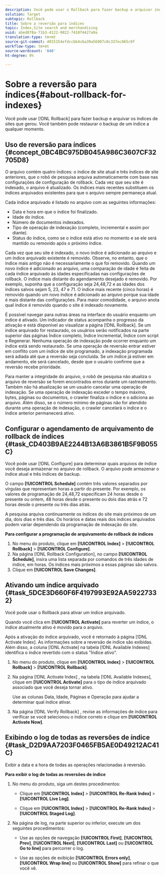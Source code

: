 ```yaml
---
description: Você pode usar o Rollback para fazer backup e arquivar índices de sites da Web que você gerou. Você também pode restaurar o backup de um índice a qualquer momento.
solution: Target
subtopic: Rollback
title: Sobre a reversão para índices
topic: Index,Site search and merchandising
uuid: abed878a-71b3-4122-9822-7410f4427a9a
translation-type: tm+mt
source-git-commit: d015154efdccbb4c6a39a56907c0c337ec065c9f
workflow-type: tm+mt
source-wordcount: '840'
ht-degree: 0%

---
```



# Sobre a reversão para índices{#about-rollback-for-indexes}

Você pode usar [!DNL Rollback] para fazer backup e arquivar os índices de sites que gerou. Você também pode restaurar o backup de um índice a qualquer momento.

## Uso de reversão para índices {#concept_0BC4BC975DB045A986C3607CF32705D8}

O arquivo contém quatro índices: o índice de site atual e três índices de site anteriores, que o robô de pesquisa arquiva automaticamente com base nas configurações de configuração de rollback. Cada vez que seu site é indexado, o arquivo é atualizado. Os índices mais recentes substituem os índices arquivados existentes para que o arquivo sempre permaneça atual.

Cada índice arquivado é listado no arquivo com as seguintes informações:

* Data e hora em que o índice foi finalizado.
* Idade do índice.
* Número de documentos indexados.
* Tipo de operação de indexação (completo, incremental e assim por diante).
* Status do índice, como se o índice está ativo no momento e se ele será mantido ou removido após o próximo índice.

Cada vez que seu site é indexado, o novo índice é adicionado ao arquivo e um índice arquivado existente é removido. Observe, no entanto, que o índice mais antigo não é necessariamente o que foi removido. Quando um novo índice é adicionado ao arquivo, uma comparação de idade é feita de cada índice arquivado às idades especificadas nas configurações de rollback. O índice mais distante do agendamento desejado é removido. Por exemplo, suponha que a configuração seja 24,48,72 e as idades dos índices salvos sejam 5, 23, 47 e 71. O índice mais recente (cinco horas) é removido quando um novo índice é adicionado ao arquivo porque sua idade é mais distante das configurações. Para maior comodidade, o arquivo anota qual índice é removido quando o site é indexado novamente.

É possível navegar para outras áreas na interface do usuário enquanto um índice é ativado. Um indicador de status acompanha o progresso da ativação e está disponível ao visualizar a página [!DNL Rollback]. Se um índice arquivado for restaurado, os usuários serão notificados na parte superior das páginas Índice completo, Índice incremental, Índice com script e Regenerar. Nenhuma operação de indexação pode ocorrer enquanto um índice está sendo restaurado. Se uma operação de reversão entrar estiver em conflito com um índice de site programado, a indexação programada será adiada até que a reversão seja concluída. Se um índice já estiver em andamento, ele será cancelado, desde que o usuário confirme que a reversão recebe prioridade.

Para manter a integridade do arquivo, o robô de pesquisa não atualiza o arquivo de reversão se forem encontrados erros durante um rastreamento. Também não há atualização se um usuário cancelar uma operação de indexação. Se uma operação de indexação exceder o tempo máximo, bytes, páginas ou documentos, o crawler finaliza o índice e o adiciona ao arquivo. Além disso, se o número mínimo de páginas não for atendido durante uma operação de indexação, o crawler cancelará o índice e o índice anterior permanecerá ativo.

## Configurar o agendamento de arquivamento de rollback de índices {#task_CD403B9AE2244B13A6B3861B5F9B055C}

Você pode usar [!DNL Configure] para determinar quais arquivos de índice você deseja armazenar no arquivo de rollback. O arquivo pode armazenar o índice atual e três índices de backup.

O campo **[!UICONTROL Schedule]** contém três valores separados por vírgulas que representam horas a partir do presente. Por exemplo, os valores de programação de 24,48,72 especificam 24 horas desde o presente ou ontem, 48 horas desde o presente ou dois dias atrás e 72 horas desde o presente ou três dias atrás.

A pesquisa arquiva continuamente os índices do site mais próximos de um dia, dois dias e três dias. Os horários e datas reais dos índices arquivados podem variar dependendo da programação de indexação do site.

**Para configurar a programação de arquivamento de rollback de índices**

1. No menu do produto, clique em **[!UICONTROL Index]** > **[!UICONTROL Rollback]** > **[!UICONTROL Configure]**.
1. Na página [!DNL Rollback Configuration], no campo **[!UICONTROL Schedule]**, insira uma lista separada por comandos de três idades de índice, em horas. Os índices mais próximos a essas páginas são salvos.
1. Clique em **[!UICONTROL Save Changes]**.

## Ativando um índice arquivado {#task_5DCE3D660F6F4197993E92AA59227332}

Você pode usar o Rollback para ativar um índice arquivado.

Quando você clica em **[!UICONTROL Activate]** para reverter um índice, o índice atualmente ativo é movido para o arquivo.

Após a ativação do índice arquivado, você é retornado à página [!DNL Activate Index]. As informações sobre a reversão de índice são exibidas. Além disso, a coluna [!DNL Activate] na tabela [!DNL Available Indexes] identifica o índice revertido com o status &quot;Índice ativo&quot;.

1. No menu do produto, clique em **[!UICONTROL Index]** > **[!UICONTROL Rollback]** > **[!UICONTROL Rollback]**.
1. Na página [!DNL Activate Index] , na tabela [!DNL Available Indexes], clique em **[!UICONTROL Activate]** para o tipo de índice arquivado associado que você deseja tornar ativo.

   Use as colunas Data, Idade, Páginas e Operação para ajudar a determinar qual índice ativar.
1. Na página [!DNL Verify Rollback] , revise as informações de índice para verificar se você selecionou o índice correto e clique em **[!UICONTROL Activate Now]**.

## Exibindo o log de todas as reversões de índice {#task_D2D9AA7203F0465FB5AE0D49212AC41C}

Exibir a data e a hora de todas as operações relacionadas à reversão.

**Para exibir o log de todas as reversões de índice**

1. No menu do produto, siga um destes procedimentos:

   * Clique em **[!UICONTROL Index]** > **[!UICONTROL Re-Rank Index]** > **[!UICONTROL Live Log]**.

   * Clique em **[!UICONTROL Index]** > **[!UICONTROL Re-Rank Index]** > **[!UICONTROL Staged Log]**.

1. Na página de log, na parte superior ou inferior, execute um dos seguintes procedimentos:

   * Use as opções de navegação **[!UICONTROL First]**, **[!UICONTROL Prev]**, **[!UICONTROL Next]**, **[!UICONTROL Last]** ou **[!UICONTROL Go to line]** para percorrer o log.

   * Use as opções de exibição **[!UICONTROL Errors only]**, **[!UICONTROL Wrap line]** ou **[!UICONTROL Show]** para refinar o que você vê.


